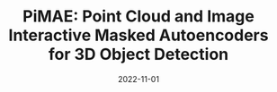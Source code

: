 ---
title: "PiMAE: Point Cloud and Image Interactive Masked Autoencoders for 3D Object Detection"
collection: publications
permalink: /publication/2022-PiMAE
date: 2022-11-01
venue: 'In Submission'
paperurl: '/files/pdf/PiMAE.pdf'
link: ''
github: 'https://github.com/BLVLab/PiMAE'
citation: 'None'
---